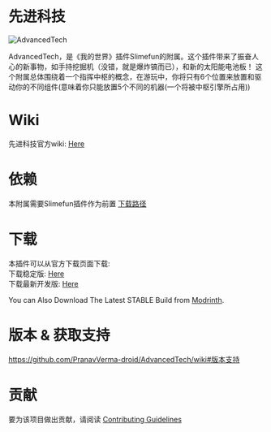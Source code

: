 # 先进科技
![AdvancedTech](images/logo.gif)  

AdvancedTech，是《我的世界》插件Slimefun的附属。这个插件带来了振奋人心的新事物，如手持挖掘机（没错，就是爆炸镐而已），和新的太阳能电池板！
这个附属总体围绕着一个指挥中枢的概念，在游玩中，你将只有6个位置来放置和驱动你的不同组件(意味着你只能放置5个不同的机器(一个将被中枢引擎所占用))

# Wiki
先进科技官方wiki: [Here](https://github.com/PranavVerma-droid/AdvancedTech/wiki)

# 依赖
本附属需要Slimefun插件作为前置
[下载路径](https://builds.guizhanss.com/sf-subscription)

# 下载
本插件可以从官方下载页面下载: <br>
下载稳定版: [Here](https://thebusybiscuit.github.io/builds/PranavVerma-droid/AdvancedTech/stable) <br>
下载最新开发版: [Here](https://thebusybiscuit.github.io/builds/PranavVerma-droid/AdvancedTech/dev)

You can Also Download The Latest STABLE Build from [Modrinth](https://modrinth.com/plugin/advancedtech-slimefun).
# 版本 & 获取支持

https://github.com/PranavVerma-droid/AdvancedTech/wiki#版本支持

# 贡献
要为该项目做出贡献，请阅读 [Contributing Guidelines](.github/CONTRIBUTING.md)
